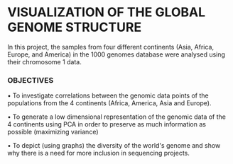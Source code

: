 # VISUALIZATION OF THE GLOBAL GENOME STRUCTURE


In this project, the samples from four different continents (Asia, Africa, Europe, and America) in the 1000 genomes database were analysed using their chromosome 1 data.

### OBJECTIVES

•	To investigate correlations between the genomic data points of the populations from the 4 continents (Africa, America, Asia and Europe).

•	To generate a low dimensional representation of the genomic data of the 4 continents using PCA in order to preserve as much information as possible (maximizing variance)

•	To depict (using graphs) the diversity of the world's genome and show why there is a need for more inclusion in sequencing projects.


